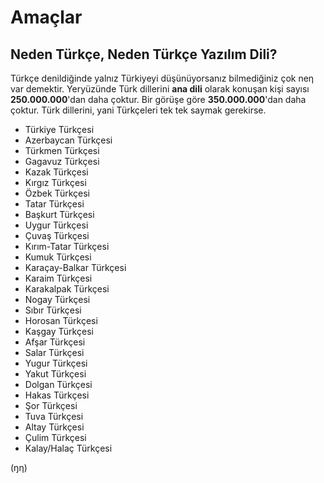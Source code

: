 # Amaçlar
## Neden Türkçe, Neden Türkçe Yazılım Dili?
Türkçe denildiğinde yalnız Türkiyeyi düşünüyorsanız bilmediğiniz çok neη var demektir. 
Yeryüzünde Türk dillerini **ana dili** olarak konuşan kişi sayısı **250.000.000**'dan daha çoktur. 
Bir görüşe göre **350.000.000**'dan daha çoktur. Türk dillerini, yani Türkçeleri tek tek saymak gerekirse.

- Türkiye Türkçesi
- Azerbaycan Türkçesi
- Türkmen Türkçesi
- Gagavuz Türkçesi
- Kazak Türkçesi
- Kırgız Türkçesi
- Özbek Türkçesi
- Tatar Türkçesi
- Başkurt Türkçesi
- Uygur Türkçesi
- Çuvaş Türkçesi
- Kırım-Tatar Türkçesi
- Kumuk Türkçesi
- Karaçay-Balkar Türkçesi
- Karaim Türkçesi
- Karakalpak Türkçesi
- Nogay Türkçesi
- Sıbır Türkçesi
- Horosan Türkçesi
- Kaşgay Türkçesi
- Afşar Türkçesi
- Salar Türkçesi
- Yugur Türkçesi
- Yakut Türkçesi
- Dolgan Türkçesi
- Hakas Türkçesi
- Şor Türkçesi
- Tuva Türkçesi
- Altay Türkçesi
- Çulim Türkçesi
- Kalay/Halaç Türkçesi




(ŋη)
